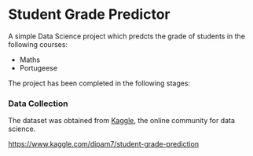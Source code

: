 # Student Grade Predictor

A simple Data Science project which predcts the grade of students in the following courses:
* Maths 
* Portugeese 

The project has been completed in the following stages:

### Data Collection
The dataset was obtained from [Kaggle](https://www.kaggle.com/), the online community for data science.

https://www.kaggle.com/dipam7/student-grade-prediction

